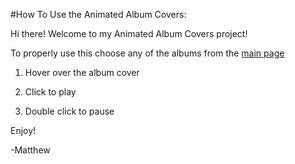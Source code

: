 #How To Use the Animated Album Covers:

Hi there! Welcome to my Animated Album Covers project!

To properly use this choose any of the albums from the [main page](https://matthewkwong.github.io/animations/)

1) Hover over the album cover

2) Click to play

3) Double click to pause

Enjoy!

-Matthew